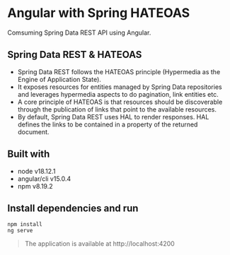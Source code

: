 # Angular with Spring HATEOAS
Comsuming Spring Data REST API using Angular.

## Spring Data REST & HATEOAS
- Spring Data REST follows the HATEOAS principle (Hypermedia as the Engine of Application State).
- It exposes resources for entities managed by Spring Data repositories and leverages hypermedia aspects to do pagination, link entities etc.
- A core principle of HATEOAS is that resources should be discoverable through the publication of links that point to the available resources. 
- By default, Spring Data REST uses HAL to render responses. HAL defines the links to be contained in a property of the returned document.

## Built with
- node v18.12.1
- angular/cli v15.0.4
- npm v8.19.2

## Install dependencies and run
```shell
npm install
ng serve
```

> The application is available at http://localhost:4200